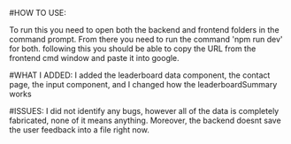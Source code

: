 #HOW TO USE:

To run this you need to open both the backend and frontend folders in the command prompt. From there you need to run the command 'npm run dev' for both. 
following this you should be able to copy the URL from the frontend cmd window and paste it into google. 

#WHAT I ADDED: 
I added the leaderboard data component, the contact page, the input component, and I changed how the leaderboardSummary works

#ISSUES:
I did not identify any bugs, however all of the data is completely fabricated, none of it means anything. 
Moreover, the backend doesnt save the user feedback into a file right now.
